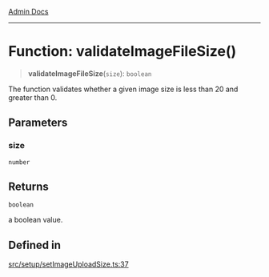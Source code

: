 [Admin Docs](/)

***

# Function: validateImageFileSize()

> **validateImageFileSize**(`size`): `boolean`

The function validates whether a given image size is less than 20 and greater than 0.

## Parameters

### size

`number`

## Returns

`boolean`

a boolean value.

## Defined in

[src/setup/setImageUploadSize.ts:37](https://github.com/Suyash878/talawa-api/blob/cfd688207611ba245c99edd8dbaccb2cdbf6a043/src/setup/setImageUploadSize.ts#L37)
